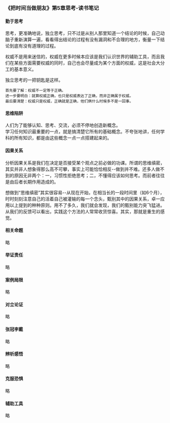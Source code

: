 ### 《把时间当做朋友》第5章思考-读书笔记
#### 勤于思考
思考，更准确地说，独立思考，只不过是从别人那里知道一个结论的时候，自己动脑子重新演算一遍，看看得出结论的过程有没有漏洞和不合理的地方，衡量一下结论到底有没有道理的过程。

权威不是用来迷信的，权威在更多时候本应该是我们认识世界的辅助工具，而且我们在某些方面需要权威的同时，自己也会尽量成为某个方面的权威，这是社会大分工的基本意义。

独立思考的一把钥匙是这样。

    首先要了解：权威不一定等于正确。  
    进一步要明白：就算权威正确，也只是权威表达了正确，而非正确属于权威。  
    最后要清楚：权威只是权威，正确就是正确，他们俩什么时候多不是一回事。

#### 思维陷阱
人们为了能够认知、思考、交流，必须不停地创造新概念。  
学习任何知识最重要的一点，就是搞清楚它所有的基础概念。不夸张地讲，任何学科的所有知识，都是由这些概念一点一点搭建起来的。

#### 因果关系
分析因果关系是我们在决定是否接受某个观点之前必做的功课。所谓的思维缜密，其实并非人想象得那么高不可攀，事实上可能恰恰相反--做到并不难。还多人做不到的原因无非两个：一，习惯性拒绝思考；二，不懂得应该如何思考。而前者往往是由后者长期作用造成的。

想做到“思维缜密”其实很容易--从现在开始，在相当长的一段时间里（如6个月），时时刻刻注意自己的活着自己被灌输的每一个念头，甄别其中的因果关系，卓一应用以上提到的种种原则。用不了多久，我们就会发现，我们的甄别能力突飞猛进。从我们的反馈可以看出，实践这个方法的人常常收货惊喜。其实，那就是重生的感觉。

#### 相关命题
略

#### 举证责任
略

#### 案例局限
略

#### 对立论证
略

#### 张冠李戴
略

#### 辨析感悟
略

#### 克服恐惧
略

#### 辅助工具
略
